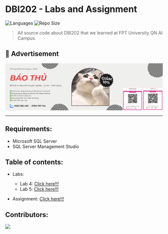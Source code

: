 # DBI202 - Labs and Assignment

![Languages](https://img.shields.io/github/languages/top/fptqnk17/DBI202?style=flat)
![Repo Size](https://img.shields.io/github/repo-size/fptqnk17/DBI202?style=flat)

> All source code about DBI202 that we learned at FPT University QN AI Campus.

## 📢 Advertisement

<img src="https://raw.githubusercontent.com/fptqnk17/.github/refs/heads/main/images/banner-bao-thu.png" alt="Advertisement" />

---

## Requirements:
- Microsoft SQL Server
- SQL Server Management Studio

## Table of contents:
- Labs:
  - Lab 4: [Click here!!!](https://github.com/fptqnk17/DBI202/blob/main/Labs/Lab4)
  - Lab 5: [Click here!!!](https://github.com/fptqnk17/DBI202/blob/main/Labs/Lab5)

- Assignment: [Click here!!!](https://github.com/fptqnk17/DBI202/blob/main/Assignment)

## Contributors:

<a href="https://github.com/fptqnk17/DBI202/graphs/contributors">
  <img src="https://contrib.rocks/image?repo=fptqnk17/DBI202" />
</a>
